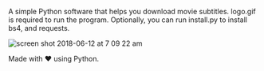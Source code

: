 A simple Python software that helps you download movie subtitles.
logo.gif is required to run the program. Optionally, you can run install.py to install bs4, and requests.

![screen shot 2018-06-12 at 7 09 22 am](https://user-images.githubusercontent.com/30762976/41265378-a4a74674-6e0f-11e8-8e56-41c4be37b499.png)

Made with ❤ using Python.
